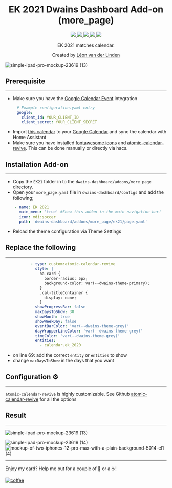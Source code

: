 <h1 align="center">EK 2021 Dwains Dashboard Add-on (more_page)</h1>

<p align="center">
  <a href="https://dwainscheeren.github.io/dwains-lovelace-dashboard/">
    <img src="https://img.shields.io/badge/Dwains%20Dashboard-Default-299ec2.svg" />
  </a>
  <a href="https://github.com/LRvdLinden/LRvdLinden/ek2021_dd_addon">
    <img src="https://img.shields.io/github/v/release/LRvdLinden/ek2021_dd_addon" />
  </a>
      <a href="https://github.com/LRvdLinden/ek2021_dd_addon/commits">
    <img src="https://img.shields.io/github/last-commit/LRvdLinden/ek2021_dd_addon.svg?style=plasticr" />
  </a>
    <a href="https://github.com/LRvdLinden/">
    <img src="https://img.shields.io/github/followers/LRvdLinden?style=social" />
    </a>
    <a href="https://discord.gg/7yt64uX">
    <img src="https://img.shields.io/discord/688401603811999885" />
</a>
</p>

<p align="center">EK 2021 matches calendar.</p>

<p align="center">Created by <a href="https://github.com/LRvdLinden">Léon van der Linden</a>
</p> 


![simple-ipad-pro-mockup-23619 (13)](https://user-images.githubusercontent.com/77990847/118460329-e1b9dc00-b6fc-11eb-81c6-88a898063025.png)


## Prerequisite
---
- Make sure you have the [Google Calendar Event](https://www.home-assistant.io/integrations/calendar.google/) integration
```yaml
     # Example configuration.yaml entry
     google:
       client_id: YOUR_CLIENT_ID
       client_secret: YOUR_CLIENT_SECRET
```
- Import [this calendar](https://calendar.google.com/calendar/u/0/embed?src=jrl4fjbvvvnf906c75thsme4c1k638fq@import.calendar.google.com&ctz=Europe/Amsterdam) to your [Google Calendar](https://calendar.google.com/calendar/u/0/embed?src=jrl4fjbvvvnf906c75thsme4c1k638fq@import.calendar.google.com&ctz=Europe/Amsterdam) and sync the calendar with Home Assistant
- Make sure you have installed [fontawesome icons](https://github.com/thomasloven/hass-fontawesome) and [atomic-calendar-revive](https://marksie1988.github.io/atomic-calendar-revive/options/main-options.html). This can be done manually or directly via hacs.

## Installation Add-on
---
- Copy the `EK21` folder in to the `dwains-dashboard/addons/more_page` directory.
- Open your `more_page.yaml` file in `dwains-dashboard/configs` and add the following;
 ```yaml
     - name: EK 2021
       main_menu: 'true' #Show this addon in the main navigation bar!
       icon: mdi:soccer
       path: 'dwains-dashboard/addons/more_page/ek21/page.yaml'
```
- Reload the theme configuration via Theme Settings

## Replace the following
---
 ```yaml
            - type: custom:atomic-calendar-revive
              style: |
                ha-card {
                  border-radius: 5px;
                  background-color: var(--dwains-theme-primary);
                }
                .cal-titleContainer {
                  display: none;
                }
              showProgressBar: false
              maxDaysToShow: 30
              showMonth: true
              showWeekDay: false
              eventBarColor: 'var(--dwains-theme-grey)'
              dayWrapperLineColor: 'var(--dwains-theme-grey)'
              timeColor: 'var(--dwains-theme-grey)'
              entities:
                - calendar.ek_2020
```
- on line 69: add the correct `entity` or `entities` to show
- change `maxDaysToShow` in the days that you want

## Configuration ⚙️
---
`atomic-calendar-revive` is highly customizable. See Github [atomic-calendar-revive](https://marksie1988.github.io/atomic-calendar-revive/options/main-options.html) for all the options

## Result
---
![simple-ipad-pro-mockup-23619 (13)](https://user-images.githubusercontent.com/77990847/118460337-e4b4cc80-b6fc-11eb-9edd-930fb8d28ac5.png)

![simple-ipad-pro-mockup-23619 (14)](https://user-images.githubusercontent.com/77990847/118460346-e67e9000-b6fc-11eb-9ada-fd74b3251bce.png)
![mockup-of-two-iphones-12-pro-max-with-a-plain-background-5014-el1 (4)](https://user-images.githubusercontent.com/77990847/118459806-60fae000-b6fc-11eb-8c4c-b40073969d0c.png)




---
Enjoy my card? Help me out for a couple of :beers: or a :coffee:!

[![coffee](https://www.buymeacoffee.com/assets/img/custom_images/black_img.png)](https://www.buymeacoffee.com/LRvdLinden)
